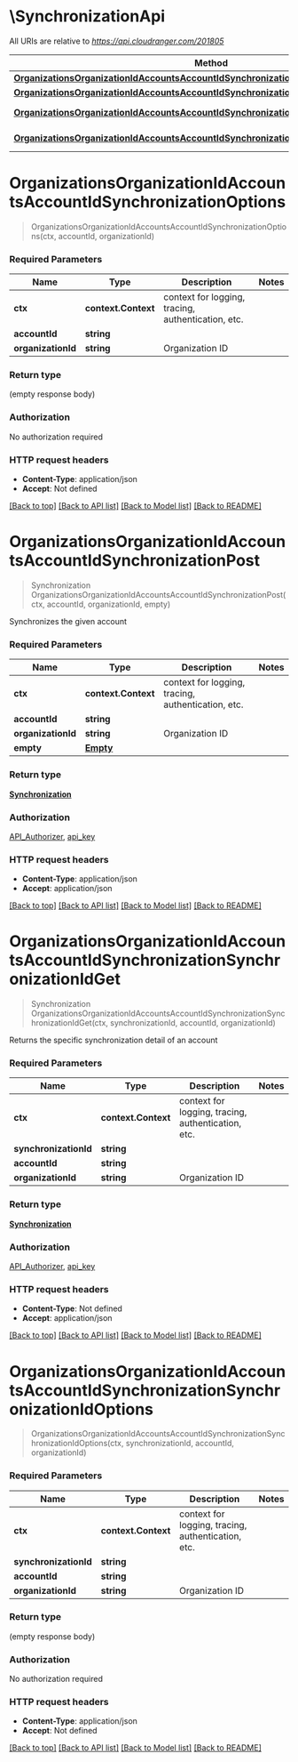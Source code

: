 # \SynchronizationApi

All URIs are relative to *https://api.cloudranger.com/201805*

Method | HTTP request | Description
------------- | ------------- | -------------
[**OrganizationsOrganizationIdAccountsAccountIdSynchronizationOptions**](SynchronizationApi.md#OrganizationsOrganizationIdAccountsAccountIdSynchronizationOptions) | **Options** /organizations/{organization_id}/accounts/{account_id}/synchronization | 
[**OrganizationsOrganizationIdAccountsAccountIdSynchronizationPost**](SynchronizationApi.md#OrganizationsOrganizationIdAccountsAccountIdSynchronizationPost) | **Post** /organizations/{organization_id}/accounts/{account_id}/synchronization | 
[**OrganizationsOrganizationIdAccountsAccountIdSynchronizationSynchronizationIdGet**](SynchronizationApi.md#OrganizationsOrganizationIdAccountsAccountIdSynchronizationSynchronizationIdGet) | **Get** /organizations/{organization_id}/accounts/{account_id}/synchronization/{synchronization_id} | 
[**OrganizationsOrganizationIdAccountsAccountIdSynchronizationSynchronizationIdOptions**](SynchronizationApi.md#OrganizationsOrganizationIdAccountsAccountIdSynchronizationSynchronizationIdOptions) | **Options** /organizations/{organization_id}/accounts/{account_id}/synchronization/{synchronization_id} | 


# **OrganizationsOrganizationIdAccountsAccountIdSynchronizationOptions**
> OrganizationsOrganizationIdAccountsAccountIdSynchronizationOptions(ctx, accountId, organizationId)


### Required Parameters

Name | Type | Description  | Notes
------------- | ------------- | ------------- | -------------
 **ctx** | **context.Context** | context for logging, tracing, authentication, etc.
  **accountId** | **string**|  | 
  **organizationId** | **string**| Organization ID | 

### Return type

 (empty response body)

### Authorization

No authorization required

### HTTP request headers

 - **Content-Type**: application/json
 - **Accept**: Not defined

[[Back to top]](#) [[Back to API list]](../README.md#documentation-for-api-endpoints) [[Back to Model list]](../README.md#documentation-for-models) [[Back to README]](../README.md)

# **OrganizationsOrganizationIdAccountsAccountIdSynchronizationPost**
> Synchronization OrganizationsOrganizationIdAccountsAccountIdSynchronizationPost(ctx, accountId, organizationId, empty)


Synchronizes the given account

### Required Parameters

Name | Type | Description  | Notes
------------- | ------------- | ------------- | -------------
 **ctx** | **context.Context** | context for logging, tracing, authentication, etc.
  **accountId** | **string**|  | 
  **organizationId** | **string**| Organization ID | 
  **empty** | [**Empty**](Empty.md)|  | 

### Return type

[**Synchronization**](Synchronization.md)

### Authorization

[API_Authorizer](../README.md#API_Authorizer), [api_key](../README.md#api_key)

### HTTP request headers

 - **Content-Type**: application/json
 - **Accept**: application/json

[[Back to top]](#) [[Back to API list]](../README.md#documentation-for-api-endpoints) [[Back to Model list]](../README.md#documentation-for-models) [[Back to README]](../README.md)

# **OrganizationsOrganizationIdAccountsAccountIdSynchronizationSynchronizationIdGet**
> Synchronization OrganizationsOrganizationIdAccountsAccountIdSynchronizationSynchronizationIdGet(ctx, synchronizationId, accountId, organizationId)


Returns the specific synchronization detail of an account

### Required Parameters

Name | Type | Description  | Notes
------------- | ------------- | ------------- | -------------
 **ctx** | **context.Context** | context for logging, tracing, authentication, etc.
  **synchronizationId** | **string**|  | 
  **accountId** | **string**|  | 
  **organizationId** | **string**| Organization ID | 

### Return type

[**Synchronization**](Synchronization.md)

### Authorization

[API_Authorizer](../README.md#API_Authorizer), [api_key](../README.md#api_key)

### HTTP request headers

 - **Content-Type**: Not defined
 - **Accept**: application/json

[[Back to top]](#) [[Back to API list]](../README.md#documentation-for-api-endpoints) [[Back to Model list]](../README.md#documentation-for-models) [[Back to README]](../README.md)

# **OrganizationsOrganizationIdAccountsAccountIdSynchronizationSynchronizationIdOptions**
> OrganizationsOrganizationIdAccountsAccountIdSynchronizationSynchronizationIdOptions(ctx, synchronizationId, accountId, organizationId)


### Required Parameters

Name | Type | Description  | Notes
------------- | ------------- | ------------- | -------------
 **ctx** | **context.Context** | context for logging, tracing, authentication, etc.
  **synchronizationId** | **string**|  | 
  **accountId** | **string**|  | 
  **organizationId** | **string**| Organization ID | 

### Return type

 (empty response body)

### Authorization

No authorization required

### HTTP request headers

 - **Content-Type**: application/json
 - **Accept**: Not defined

[[Back to top]](#) [[Back to API list]](../README.md#documentation-for-api-endpoints) [[Back to Model list]](../README.md#documentation-for-models) [[Back to README]](../README.md)

